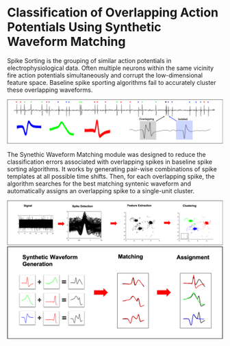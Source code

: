 # Classification of Overlapping Action Potentials Using Synthetic Waveform Matching
Spike Sorting is the grouping of similar action potentials in electrophysiological data. Often multiple neurons within the same vicinity fire action potentials simultaneously and corrupt the low-dimensional feature space. Baseline spike sporting algorithms fail to accurately cluster these overlapping waveforms.

![](/images/posterpic1.png)

The Synethic Waveform Matching module was designed to reduce the classification errors associated with overlapping spikes in baseline spike sorting algorithms. It works by generating pair-wise combinations of spike templates at all possible time shifts. Then, for each overlapping spike, the algorithm searches for the best matching syntenic waveform and automatically assigns an overlapping spike to a single-unit cluster.  

![](/images/posterpic2.png)
![](/images/posterpic3.png)



